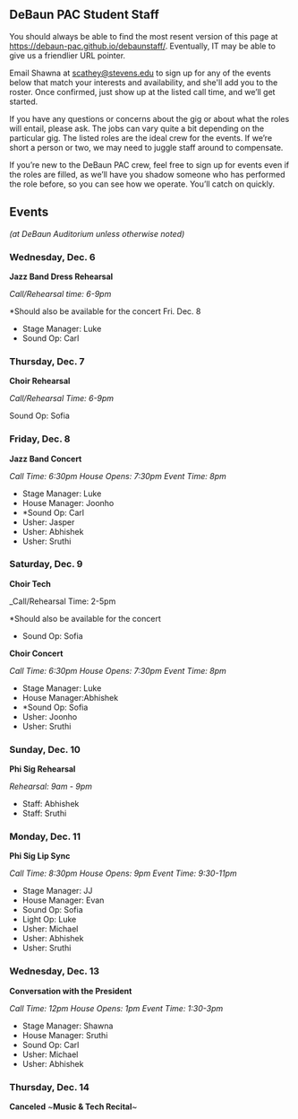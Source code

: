 ## DeBaun PAC Student Staff

You should always be able to find the most resent version of this page at <https://debaun-pac.github.io/debaunstaff/>. Eventually, IT may be able to give us a friendlier URL pointer.

Email Shawna at <scathey@stevens.edu>  to sign up for any of the events below that match your interests and availability, and she'll add you to the roster. Once confirmed, just show up at the listed call time, and we’ll get started.

If you have any questions or concerns about the gig or about what the roles will entail, please ask. The jobs can vary quite a bit depending on the particular gig. The listed roles are the ideal crew for the events. If we’re short a person or two, we may need to juggle staff around to compensate.

If you’re new to the DeBaun PAC crew, feel free to sign up for events even if the roles are filled, as we’ll have you shadow someone who has performed the role before, so you can see how we operate. You’ll catch on quickly.


## Events
*(at DeBaun Auditorium unless otherwise noted)*


### Wednesday, Dec. 6

**Jazz Band Dress Rehearsal**

_Call/Rehearsal time: 6-9pm_

*Should also be available for the concert Fri. Dec. 8

- Stage Manager: Luke
- Sound Op: Carl


### Thursday, Dec. 7

**Choir Rehearsal**

_Call/Rehearsal Time: 6-9pm_

Sound Op: Sofia


### Friday, Dec. 8

**Jazz Band Concert**

_Call Time: 6:30pm  House Opens: 7:30pm  Event Time: 8pm_

- Stage Manager: Luke
- House Manager: Joonho
- *Sound Op: Carl
- Usher: Jasper
- Usher: Abhishek
- Usher: Sruthi


### Saturday, Dec. 9

**Choir Tech**

_Call/Rehearsal Time: 2-5pm

*Should also be available for the concert

- Sound Op: Sofia


**Choir Concert**

_Call Time: 6:30pm  House Opens: 7:30pm  Event Time: 8pm_

- Stage Manager: Luke
- House Manager:Abhishek
- *Sound Op: Sofia
- Usher: Joonho
- Usher: Sruthi


### Sunday, Dec. 10

**Phi Sig Rehearsal**

_Rehearsal: 9am - 9pm_

- Staff: Abhishek
- Staff: Sruthi


### Monday, Dec. 11

**Phi Sig Lip Sync**

_Call Time: 8:30pm  House Opens: 9pm  Event Time: 9:30-11pm_

- Stage Manager: JJ
- House Manager: Evan
- Sound Op: Sofia
- Light Op: Luke
- Usher: Michael
- Usher: Abhishek
- Usher: Sruthi


### Wednesday, Dec. 13

**Conversation with the President**

_Call Time: 12pm  House Opens: 1pm  Event Time: 1:30-3pm_

- Stage Manager: Shawna
- House Manager: Sruthi
- Sound Op: Carl
- Usher: Michael
- Usher: Abhishek

  
### Thursday, Dec. 14

**Canceled** ~**Music & Tech Recital**~ 





